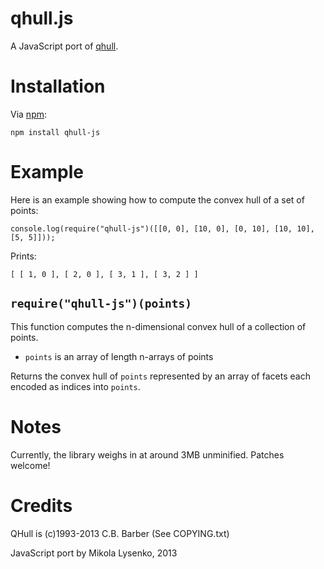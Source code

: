 qhull.js
========
A JavaScript port of [qhull](http://www.qhull.org/).

Installation
============
Via [npm](http://npmjs.org):

    npm install qhull-js

Example
=======
Here is an example showing how to compute the convex hull of a set of points:

    console.log(require("qhull-js")([[0, 0], [10, 0], [0, 10], [10, 10], [5, 5]]));

Prints:

    [ [ 1, 0 ], [ 2, 0 ], [ 3, 1 ], [ 3, 2 ] ]

`require("qhull-js")(points)`
--------------------------
This function computes the n-dimensional convex hull of a collection of points.

* `points` is an array of length n-arrays of points

Returns the convex hull of `points` represented by an array of facets each encoded as indices into `points`.

Notes
=====
Currently, the library weighs in at around 3MB unminified.  Patches welcome!

Credits
=======
QHull is (c)1993-2013 C.B. Barber  (See COPYING.txt)

JavaScript port by Mikola Lysenko, 2013